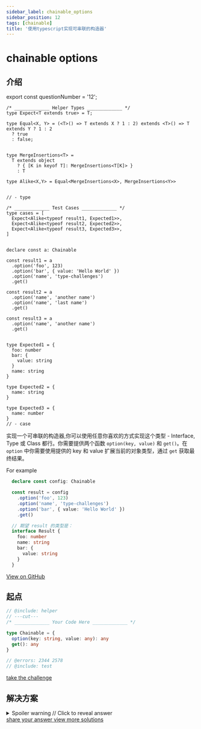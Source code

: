 ```yaml
---
sidebar_label: chainable_options
sidebar_position: 12
tags: [chainable]
title: '使用typescript实现可串联的构造器'
---
```


# chainable options

## 介绍

export const questionNumber = '12';

```twoslash include helper
/* _____________ Helper Types _____________ */
type Expect<T extends true> = T;

type Equal<X, Y> = (<T>() => T extends X ? 1 : 2) extends <T>() => T extends Y ? 1 : 2
  ? true
  : false;


type MergeInsertions<T> =
  T extends object
    ? { [K in keyof T]: MergeInsertions<T[K]> }
    : T

type Alike<X,Y> = Equal<MergeInsertions<X>, MergeInsertions<Y>>


// - type
```

```twoslash include test
/* _____________ Test Cases _____________ */
type cases = [
  Expect<Alike<typeof result1, Expected1>>,
  Expect<Alike<typeof result2, Expected2>>,
  Expect<Alike<typeof result3, Expected3>>,
]


declare const a: Chainable

const result1 = a
  .option('foo', 123)
  .option('bar', { value: 'Hello World' })
  .option('name', 'type-challenges')
  .get()

const result2 = a
  .option('name', 'another name')
  .option('name', 'last name')
  .get()

const result3 = a
  .option('name', 'another name')
  .get()


type Expected1 = {
  foo: number
  bar: {
    value: string
  }
  name: string
}

type Expected2 = {
  name: string
}

type Expected3 = {
  name: number
}
// - case
```

实现一个可串联的构造器,你可以使用任意你喜欢的方式实现这个类型 - Interface, Type 或 Class 都行。你需要提供两个函数 `option(key, value)` 和 `get()`。在 `option` 中你需要使用提供的 key 和 value 扩展当前的对象类型，通过 `get` 获取最终结果。


For example

```ts
  declare const config: Chainable

  const result = config
    .option('foo', 123)
    .option('name', 'type-challenges')
    .option('bar', { value: 'Hello World' })
    .get()

  // 期望 result 的类型是：
  interface Result {
    foo: number
    name: string
    bar: {
      value: string
    }
  }
```

<span className="badge-links">
  <a className="view" target="\_blank" href={`https://tsch.js.org/${questionNumber}`}>
    View on GitHub
  </a>
</span>

## 起点

```ts twoslash
// @include: helper
// ---cut---
/* _____________ Your Code Here _____________ */

type Chainable = {
  option(key: string, value: any): any
  get(): any
}

// @errors: 2344 2578
// @include: test
```

<span className="badge-links">
  <a
    className="challenge"
    target="\_blank"
    href={`https://tsch.js.org/${questionNumber}/play`}
  >
    take the challenge
  </a>
</span>

## 解决方案

<details>

<summary>Spoiler warning // Click to reveal answer</summary>

```ts twoslash
// @include: helper

// @include: test

/* _____________ Answer Here _____________ */
/// ---cut---


type Chainable = any

```

</details>

<span className="badge-links">
  <a
    className="share"
    target="\_blank"
    href={`https://tsch.js.org/${questionNumber}/answer`}
  >
    share your answer
  </a>
  <a
    className="solution"
    target="\_blank"
    href={`https://tsch.js.org/${questionNumber}/solutions`}
  >
    view more solutions
  </a>
</span>
